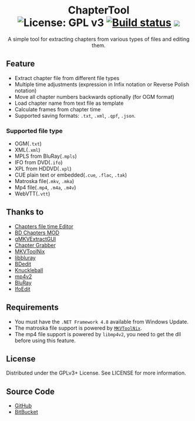 <div align="center">

# ChapterTool </br> ![License: GPL v3](https://img.shields.io/github/license/tautcony/chaptertool.svg) [![Build status](https://ci.appveyor.com/api/projects/status/rtc76h5ulveafj5f?svg=true)](https://ci.appveyor.com/project/tautcony/chaptertool) ![](https://img.shields.io/github/downloads/tautcony/chaptertool/total.svg)

A simple tool for extracting chapters from various types of files and editing them.
</div>

## Feature

- Extract chapter file from different file types
- Multiple time adjustments (expression in Infix notation or Reverse Polish notation)
- Move all chapter numbers backwards optionally (for OGM format)
- Load chapter name from text file as template
- Calculate frames from chapter time
- Supported saving formats: `.txt`, `.xml`, `.qpf`, `.json`.

### Supported file type

- OGM(`.txt`)
- XML(`.xml`)
- MPLS from BluRay(`.mpls`)
- IFO from DVD(`.ifo`)
- XPL from HDDVD(`.xpl`)
- CUE plain text or embedded(`.cue`, `.flac`, `.tak`)
- Matroska file(`.mkv`, `.mka`)
- Mp4 file(`.mp4`, `.m4a`, `.m4v`)
- WebVTT(`.vtt`)

## Thanks to

 - [Chapters file time Editor](https://www.nmm-hd.org/newbbs/viewtopic.php?f=16&t=24)
 - [BD Chapters MOD](https://www.nmm-hd.org/newbbs/viewtopic.php?f=16&t=517)
 - [gMKVExtractGUI](http://sourceforge.net/projects/gmkvextractgui/)
 - [Chapter Grabber](http://jvance.com/pages/ChapterGrabber.xhtml)
 - [MKVToolNix](https://www.bunkus.org/videotools/mkvtoolnix/links.html)
 - [libbluray](http://www.videolan.org/developers/libbluray.html)
 - [BDedit](http://pel.hu/bdedit/)
 - [Knuckleball](https://github.com/jimevans/knuckleball)
 - [mp4v2](https://code.google.com/archive/p/mp4v2/)
 - [BluRay](https://github.com/lerks/BluRay)
 - [IfoEdit](http://www.ifoedit.com/index.html)

## Requirements

- You must have the `.NET Framework 4.8` available from Windows Update.
- The matroska file support is powered by [`MKVToolNix`](https://mkvtoolnix.download/downloads.html#windows).
- The mp4 file support is powered by `libmp4v2`, you need to get the dll before using this feature.

## License

Distributed under the GPLv3+ License. See LICENSE for more information.

## Source Code
 - [GitHub](https://github.com/tautcony/ChapterTool)
 - [BitBucket](https://bitbucket.org/TautCony/chaptertool)
